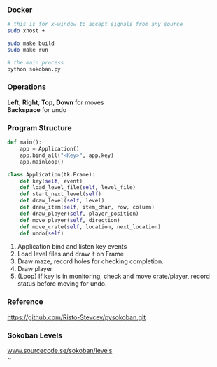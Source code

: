 ### Docker                                                                      
```bash                                                                         
# this is for x-window to accept signals from any source
sudo xhost +                                                                    

sudo make build                                                                 
sudo make run                                                                   

# the main process                                                                                
python sokoban.py                                                               
```                                                                             
                                                                                
### Operations                                                                  
**Left**, **Right**, **Top**, **Down** for moves                                                
**Backspace** for undo                                                              
                                                                                
### Program Structure                                                           
```Python                                                                       
def main():                                                                     
    app = Application()                                                         
    app.bind_all("<Key>", app.key)                                              
    app.mainloop()                                                              

class Application(tk.Frame):                                                                           
    def key(self, event)
    def load_level_file(self, level_file)
    def start_next_level(self)
    def draw_level(self, level)
    def draw_item(self, item_char, row, column)
    def draw_player(self, player_position)
    def move_player(self, direction)
    def move_crate(self, location, next_location)
    def undo(self)
```                                                                             
1. Application bind and listen key events
2. Load level files and draw it on Frame
3. Draw maze, record holes for checking completion.
4. Draw player
5. (Loop) If key is in monitoring, check and move crate/player, record status before moving for undo.
                                                                                
                                                                                
### Reference                                                                   
https://github.com/Risto-Stevcev/pysokoban.git                                  
                                                                                
### Sokoban Levels                                                              
www.sourcecode.se/sokoban/levels                                                
~                                    

